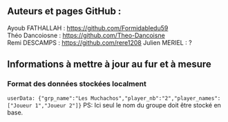 ## Auteurs et pages GitHub :
Ayoub FATHALLAH : https://github.com/Formidabledu59  
Théo Dancoiosne : https://github.com/Theo-Dancoisne  
Remi DESCAMPS : https://github.com/rere1208
Julien MERIEL : ?  


## Informations à mettre à jour au fur et à mesure
### Format des données stockées localment
`userData: {"grp_name":"Les Muchachos","player_nb":"2","player_names":["Joueur 1","Joueur 2"]}`
PS: Ici seul le nom du groupe doit être stocké en base.


